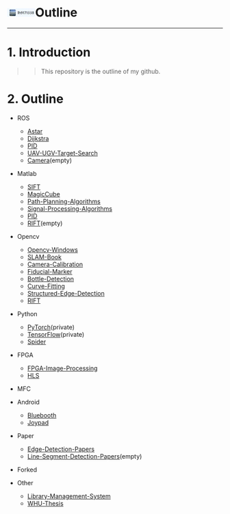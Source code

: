 # [<img height="20" src="https://github.com/lh9171338/Outline/blob/master/icon.jpg"/>](https://github.com/lh9171338/Outline)Outline

---


# 1. Introduction
>>This repository is the outline of my github.

# 2. Outline
- ROS
  - [Astar](https://github.com/lh9171338/Astar)
  - [Dijkstra](https://github.com/lh9171338/Dijkstra)
  - [PID](https://github.com/lh9171338/PID/tree/ROS)
  - [UAV-UGV-Target-Search](https://github.com/lh9171338/UAV-UGV-Target-Search)
  - [Camera](https://github.com/lh9171338/Camera)(empty)
  
- Matlab
  - [SIFT](https://github.com/lh9171338/SIFT)
  - [MagicCube](https://github.com/lh9171338/MagicCube)
  - [Path-Planning-Algorithms](https://github.com/lh9171338/Path-Planning-Algorithms)
  - [Signal-Processing-Algorithms](https://github.com/lh9171338/Signal-Processing-Algorithms)
  - [PID](https://github.com/lh9171338/PID/tree/Matlab)
  - [RIFT](https://github.com/lh9171338/RIFT/tree/Matlab)(empty)
  
- Opencv
  - [Opencv-Windows](https://github.com/lh9171338/Opencv-Windows)
  - [SLAM-Book](https://github.com/lh9171338/SLAM-Book)
  - [Camera-Calibration](https://github.com/lh9171338/Camera-Calibration)
  - [Fiducial-Marker](https://github.com/lh9171338/Fiducial-Marker)
  - [Bottle-Detection](https://github.com/lh9171338/Bottle-Detection)
  - [Curve-Fitting](https://github.com/lh9171338/Curve-Fitting)
  - [Structured-Edge-Detection](https://github.com/lh9171338/Structured-Edge-Detection)
  - [RIFT](https://github.com/lh9171338/RIFT/tree/Opencv)
  
- Python
  - [PyTorch](https://github.com/lh9171338/PyTorch)(private)
  - [TensorFlow](https://github.com/lh9171338/TensorFlow)(private)
  - [Spider](https://github.com/lh9171338/Spider)
  
- FPGA
  - [FPGA-Image-Processing](https://github.com/lh9171338/FPGA-Image-Processing)
  - [HLS](https://github.com/lh9171338/HLS)
  
- MFC

- Android
  - [Bluebooth](https://github.com/lh9171338/Bluetooth)
  - [Joypad](https://github.com/lh9171338/Joypad)  
  
- Paper
  - [Edge-Detection-Papers](https://github.com/lh9171338/Edge-Detection-Papers)
  - [Line-Segment-Detection-Papers](https://github.com/lh9171338/Line-Segment-Detection-Papers)(empty)
  
- Forked
  
- Other
  - [Library-Management-System](https://github.com/lh9171338/Library-Management-System)
  - [WHU-Thesis](https://github.com/lh9171338/WHU-Thesis)
